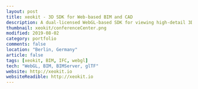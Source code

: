 ```yaml
---
layout: post
title: xeokit - 3D SDK for Web-based BIM and CAD
description: A dual-licensed WebGL-based SDK for viewing high-detail 3D BIM and CAD data in the browser.<br><br>Users include Konstrucktum, OpenProject, Blue Star Qatar, uniZite, Eyeonim and D-Studio.
thumbnail: xeokit/conferenceCenter.png
modified: 2019-08-02
category: portfolio
comments: false
location: "Berlin, Germany"
article: false
tags: [xeokit, BIM, IFC, webgl]
tech: "WebGL, BIM, BIMServer, glTF"
website: http://xeokit.io
websiteReadible: http://xeokit.io
---
```



